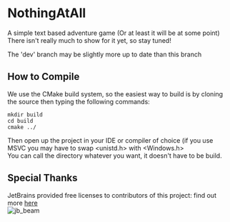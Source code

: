 # NothingAtAll 
A simple text based adventure game  (Or at least it will be at some point)  
There isn't really much to show for it yet, so stay tuned!


The 'dev' branch may be slightly more up to date than this branch  
## How to Compile
We use the CMake build system, so the easiest way to build is by cloning the source then typing the following commands:  
```console
mkdir build 
cd build
cmake ../
```
Then open up the project in your IDE or compiler of choice (if you use MSVC you may have to swap <unistd.h> with <Windows.h>  
You can call the directory whatever you want, it doesn't have to be build.

## Special Thanks

JetBrains provided free licenses to contributors of this project: find out more [here](https://www.jetbrains.com/community/opensource/)  
![jb_beam](https://user-images.githubusercontent.com/104514709/186678034-72493c51-b73e-461b-a02f-57471bb6ce5a.png)
